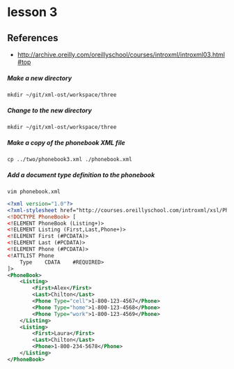 # lesson 3

## References
* http://archive.oreilly.com/oreillyschool/courses/introxml/introxml03.html#top

##### Make a new directory
    mkdir ~/git/xml-ost/workspace/three
    
##### Change to the new directory
    mkdir ~/git/xml-ost/workspace/three

##### Make a copy of the phonebook XML file
    cp ../two/phonebook3.xml ./phonebook.xml

##### Add a document type definition to the phonebook
```
vim phonebook.xml
```
```xml
<?xml version="1.0"?>
<?xml-stylesheet href="http://courses.oreillyschool.com/introxml/xsl/PhoneBook.xsl" type="text/xsl"?>
<!DOCTYPE PhoneBook> [
<!ELEMENT PhoneBook (Listing+)>
<!ELEMENT Listing (First,Last,Phone+)>
<!ELEMENT First (#PCDATA)>
<!ELEMENT Last (#PCDATA)>
<!ELEMENT Phone (#PCDATA)>
<!ATTLIST Phone
    Type    CDATA    #REQUIRED>
]>
<PhoneBook>
    <Listing>
        <First>Alex</First>
        <Last>Chilton</Last>
        <Phone Type="cell">1-800-123-4567</Phone>
        <Phone Type="home">1-800-123-4568</Phone>
        <Phone Type="work">1-800-123-4569</Phone>
    </Listing>
    <Listing>
        <First>Laura</First>
        <Last>Chilton</Last>
        <Phone>1-800-234-5678</Phone>
    </Listing>
</PhoneBook>
```
